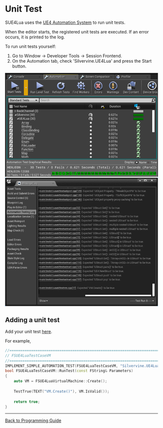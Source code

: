 
Unit Test
=========

SUE4Lua uses the [UE4 Automation System](https://docs.unrealengine.com/en-US/Programming/Automation/index.html) to run unit tests.

When the editor starts, the registered unit tests are executed. If an error occurs, it is printed to the log.

To run unit tests yourself:
1. Go to Window -> Developer Tools -> Session Frontend.
2. On the Automation tab, check 'Silvervine.UE4Lua' and press the Start button.

![](Images/UnitTest_AutomationTab.png) ![](Images/UnitTest_AutomationLog.png)

Adding a unit test
------------------

Add your unit test [here](../Source/SilvervineUE4Lua/Private/Tests).

For example,
```cpp
//=============================================================================================================================
// FSUE4LuaTestCaseVM
//=============================================================================================================================
IMPLEMENT_SIMPLE_AUTOMATION_TEST(FSUE4LuaTestCaseVM, "Silvervine.UE4Lua.VM", SUE4LUA_ATF_UNITTEST)
bool FSUE4LuaTestCaseVM::RunTest(const FString& Parameters)
{
	auto VM = FSUE4LuaVirtualMachine::Create();

	TestTrue(TEXT("VM.Create()"), VM.IsValid());

	return true;
}
```

------------------------------------------------
[Back to Programming Guide](ProgrammingGuide.md)